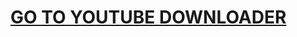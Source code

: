 <h1><a href="https://vladyslavgeyna.github.io/YoutubeDownloader/">GO TO YOUTUBE DOWNLOADER</a></h1>
